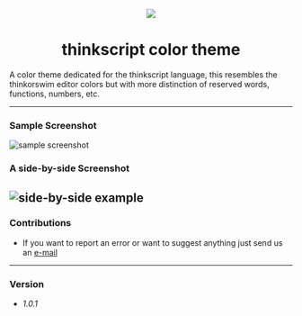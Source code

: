 
<p align="center"> <img src="https://private-user-images.githubusercontent.com/152681256/287559292-ebd82013-5c4e-4357-9a9e-30987cdb30fe.png?jwt=eyJhbGciOiJIUzI1NiIsInR5cCI6IkpXVCJ9.eyJpc3MiOiJnaXRodWIuY29tIiwiYXVkIjoicmF3LmdpdGh1YnVzZXJjb250ZW50LmNvbSIsImtleSI6ImtleTEiLCJleHAiOjE3MDE2NDg2MTEsIm5iZiI6MTcwMTY0ODMxMSwicGF0aCI6Ii8xNTI2ODEyNTYvMjg3NTU5MjkyLWViZDgyMDEzLTVjNGUtNDM1Ny05YTllLTMwOTg3Y2RiMzBmZS5wbmc_WC1BbXotQWxnb3JpdGhtPUFXUzQtSE1BQy1TSEEyNTYmWC1BbXotQ3JlZGVudGlhbD1BS0lBSVdOSllBWDRDU1ZFSDUzQSUyRjIwMjMxMjA0JTJGdXMtZWFzdC0xJTJGczMlMkZhd3M0X3JlcXVlc3QmWC1BbXotRGF0ZT0yMDIzMTIwNFQwMDA1MTFaJlgtQW16LUV4cGlyZXM9MzAwJlgtQW16LVNpZ25hdHVyZT1hZTkwNmZjNWRhY2MwZmQ3NTU0ZWRjNTdmMzY4OWRkNGM3NWI5NGYwMDUwMTUwNDBmOWFkMWM2ZTQ2YzM5ZjE2JlgtQW16LVNpZ25lZEhlYWRlcnM9aG9zdCZhY3Rvcl9pZD0wJmtleV9pZD0wJnJlcG9faWQ9MCJ9.f0YM6q3YejEgsZDdoXcMNlZrwR0pn_oZw29HcZMcDeo"> </p>
<h1  align="center"> thinkscript color theme </h1> 


A color theme dedicated for the thinkscript language, this resembles the thinkorswim editor colors but with more distinction of reserved words, functions, numbers, etc.

---
### Sample Screenshot
![sample screenshot](https://private-user-images.githubusercontent.com/152681256/287559305-c0fb492d-91d3-4bb5-99a9-246ab3a144fb.png?jwt=eyJhbGciOiJIUzI1NiIsInR5cCI6IkpXVCJ9.eyJpc3MiOiJnaXRodWIuY29tIiwiYXVkIjoicmF3LmdpdGh1YnVzZXJjb250ZW50LmNvbSIsImtleSI6ImtleTEiLCJleHAiOjE3MDE2NDg2MTEsIm5iZiI6MTcwMTY0ODMxMSwicGF0aCI6Ii8xNTI2ODEyNTYvMjg3NTU5MzA1LWMwZmI0OTJkLTkxZDMtNGJiNS05OWE5LTI0NmFiM2ExNDRmYi5wbmc_WC1BbXotQWxnb3JpdGhtPUFXUzQtSE1BQy1TSEEyNTYmWC1BbXotQ3JlZGVudGlhbD1BS0lBSVdOSllBWDRDU1ZFSDUzQSUyRjIwMjMxMjA0JTJGdXMtZWFzdC0xJTJGczMlMkZhd3M0X3JlcXVlc3QmWC1BbXotRGF0ZT0yMDIzMTIwNFQwMDA1MTFaJlgtQW16LUV4cGlyZXM9MzAwJlgtQW16LVNpZ25hdHVyZT0yZTYxNjZiYWU4YjhiNTQwNDkwMTlhYjIyYTc5NzFmNDhjMTUwZWE5ZGUzNzVmOTIzZDU2OGQ0ZDM4ODM2YjlhJlgtQW16LVNpZ25lZEhlYWRlcnM9aG9zdCZhY3Rvcl9pZD0wJmtleV9pZD0wJnJlcG9faWQ9MCJ9.ZABNplabRd_R5RBUBkwpmefTSkmKHYp7A2lWB7N8Y3s)

### A side-by-side Screenshot
![side-by-side example](https://private-user-images.githubusercontent.com/152681256/287559298-28acc508-0f43-4130-aeb0-85046cc98e87.png?jwt=eyJhbGciOiJIUzI1NiIsInR5cCI6IkpXVCJ9.eyJpc3MiOiJnaXRodWIuY29tIiwiYXVkIjoicmF3LmdpdGh1YnVzZXJjb250ZW50LmNvbSIsImtleSI6ImtleTEiLCJleHAiOjE3MDE2NDg2MTEsIm5iZiI6MTcwMTY0ODMxMSwicGF0aCI6Ii8xNTI2ODEyNTYvMjg3NTU5Mjk4LTI4YWNjNTA4LTBmNDMtNDEzMC1hZWIwLTg1MDQ2Y2M5OGU4Ny5wbmc_WC1BbXotQWxnb3JpdGhtPUFXUzQtSE1BQy1TSEEyNTYmWC1BbXotQ3JlZGVudGlhbD1BS0lBSVdOSllBWDRDU1ZFSDUzQSUyRjIwMjMxMjA0JTJGdXMtZWFzdC0xJTJGczMlMkZhd3M0X3JlcXVlc3QmWC1BbXotRGF0ZT0yMDIzMTIwNFQwMDA1MTFaJlgtQW16LUV4cGlyZXM9MzAwJlgtQW16LVNpZ25hdHVyZT0yMTcyYjZlZTI1ZjVmMDFhZDI5NmU5OWY1YzhkMzQ4OWJmZGJiZDE3MTVkZWUzNGVkMzNkMmE1MWUwYjIzNzM2JlgtQW16LVNpZ25lZEhlYWRlcnM9aG9zdCZhY3Rvcl9pZD0wJmtleV9pZD0wJnJlcG9faWQ9MCJ9.ASjWUULTO6x750uNvVFmz5yFmuq2Gvsl2ZjJEZV1cMo)
---

### Contributions

- If you want to report an error or want to suggest anything just send us an [e-mail](mailto:tools@ridertradingtools.com)

---

### Version 
- *1.0.1*